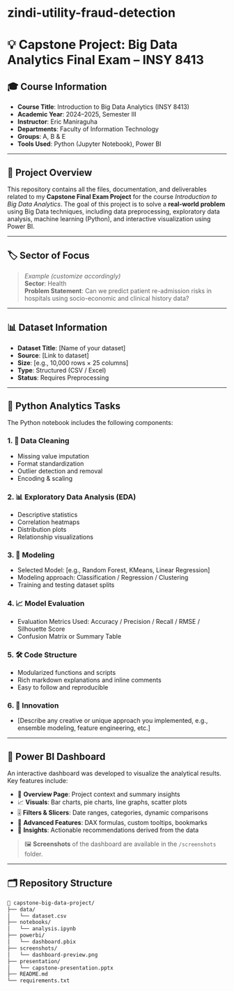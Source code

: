 # zindi-utility-fraud-detection
# 💡 Capstone Project: Big Data Analytics Final Exam – INSY 8413

## 🎓 Course Information
- **Course Title**: Introduction to Big Data Analytics (INSY 8413)  
- **Academic Year**: 2024–2025, Semester III  
- **Instructor**: Eric Maniraguha  
- **Departments**: Faculty of Information Technology  
- **Groups**: A, B & E  
- **Tools Used**: Python (Jupyter Notebook), Power BI  

---

## 📘 Project Overview

This repository contains all the files, documentation, and deliverables related to my **Capstone Final Exam Project** for the course *Introduction to Big Data Analytics*. The goal of this project is to solve a **real-world problem** using Big Data techniques, including data preprocessing, exploratory data analysis, machine learning (Python), and interactive visualization using Power BI.

---

## 🏷️ Sector of Focus
> _Example (customize accordingly)_  
**Sector**: Health  
**Problem Statement**: Can we predict patient re-admission risks in hospitals using socio-economic and clinical history data?

---

## 📊 Dataset Information
- **Dataset Title**: [Name of your dataset]
- **Source**: [Link to dataset]
- **Size**: [e.g., 10,000 rows × 25 columns]
- **Type**: Structured (CSV / Excel)
- **Status**: Requires Preprocessing

---

## 🧠 Python Analytics Tasks

The Python notebook includes the following components:

### 1. 🔧 Data Cleaning
- Missing value imputation  
- Format standardization  
- Outlier detection and removal  
- Encoding & scaling

### 2. 📊 Exploratory Data Analysis (EDA)
- Descriptive statistics  
- Correlation heatmaps  
- Distribution plots  
- Relationship visualizations

### 3. 🤖 Modeling
- Selected Model: [e.g., Random Forest, KMeans, Linear Regression]  
- Modeling approach: Classification / Regression / Clustering  
- Training and testing dataset splits

### 4. 📈 Model Evaluation
- Evaluation Metrics Used: Accuracy / Precision / Recall / RMSE / Silhouette Score  
- Confusion Matrix or Summary Table

### 5. 🛠️ Code Structure
- Modularized functions and scripts  
- Rich markdown explanations and inline comments  
- Easy to follow and reproducible

### 6. 🌟 Innovation
- [Describe any creative or unique approach you implemented, e.g., ensemble modeling, feature engineering, etc.]

---

## 📌 Power BI Dashboard

An interactive dashboard was developed to visualize the analytical results. Key features include:

- 📌 **Overview Page**: Project context and summary insights  
- 📈 **Visuals**: Bar charts, pie charts, line graphs, scatter plots  
- 🎚 **Filters & Slicers**: Date ranges, categories, dynamic comparisons  
- 🧠 **Advanced Features**: DAX formulas, custom tooltips, bookmarks  
- 🧪 **Insights**: Actionable recommendations derived from the data

> 🖼️ **Screenshots** of the dashboard are available in the `/screenshots` folder.

---

## 🗂️ Repository Structure

```bash
📁 capstone-big-data-project/
├── data/
│   └── dataset.csv
├── notebooks/
│   └── analysis.ipynb
├── powerbi/
│   └── dashboard.pbix
├── screenshots/
│   └── dashboard-preview.png
├── presentation/
│   └── capstone-presentation.pptx
├── README.md
└── requirements.txt
